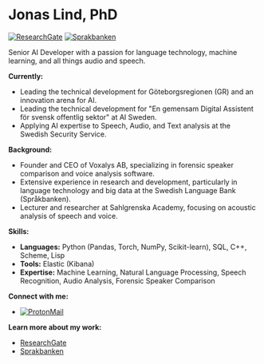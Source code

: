 # Jonas Lind, PhD

[![ResearchGate](https://img.shields.io/badge/ResearchGate-00ccbb?style=flat-square&logo=researchgate&logoColor=white)](https://www.researchgate.net/profile/Jonas-Lindh)
[![Sprakbanken](https://img.shields.io/badge/Sprakbanken-blue?style=flat-square)](https://spraakbanken.gu.se/om/personal/jonas)

Senior AI Developer with a passion for language technology, machine learning, and all things audio and speech. 

**Currently:**
* Leading the technical development for Göteborgsregionen (GR) and an innovation arena for AI.
* Leading the technical development for "En gemensam Digital Assistent för svensk offentlig sektor" at AI Sweden.
* Applying AI expertise to Speech, Audio, and Text analysis at the Swedish Security Service.

**Background:**

* Founder and CEO of Voxalys AB, specializing in forensic speaker comparison and voice analysis software.
* Extensive experience in research and development, particularly in language technology and big data at the Swedish Language Bank (Språkbanken).
* Lecturer and researcher at Sahlgrenska Academy, focusing on acoustic analysis of speech and voice.

**Skills:**

* **Languages:** Python (Pandas, Torch, NumPy, Scikit-learn), SQL, C++, Scheme, Lisp
* **Tools:**  Elastic (Kibana)
* **Expertise:** Machine Learning, Natural Language Processing, Speech Recognition, Audio Analysis, Forensic Speaker Comparison

**Connect with me:**

* [![ProtonMail](https://img.shields.io/badge/ProtonMail-8b89cc?style=flat-square&logo=protonmail&logoColor=white)](mailto:jonas44@protonmail.com) 

**Learn more about my work:**

* [ResearchGate](https://www.researchgate.net/profile/Jonas-Lindh)
* [Sprakbanken](https://spraakbanken.gu.se/om/personal/jonas)
